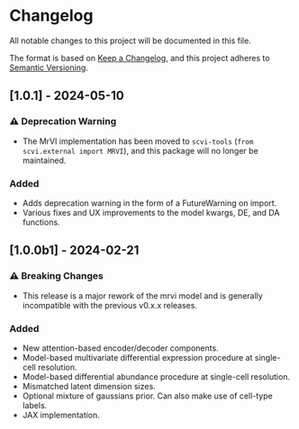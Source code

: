 # Changelog

All notable changes to this project will be documented in this file.

The format is based on [Keep a Changelog][],
and this project adheres to [Semantic Versioning][].

[keep a changelog]: https://keepachangelog.com/en/1.0.0/
[semantic versioning]: https://semver.org/spec/v2.0.0.html

## [1.0.1] - 2024-05-10

### :warning: Deprecation Warning

-   The MrVI implementation has been moved to `scvi-tools` (`from scvi.external import MRVI`),
    and this package will no longer be maintained.

### Added

-   Adds deprecation warning in the form of a FutureWarning on import.
-   Various fixes and UX improvements to the model kwargs, DE, and DA functions.

## [1.0.0b1] - 2024-02-21

### :warning: Breaking Changes

-   This release is a major rework of the mrvi model and is generally incompatible with
    the previous v0.x.x releases.

### Added

-   New attention-based encoder/decoder components.
-   Model-based multivariate differential expression procedure at single-cell resolution.
-   Model-based differential abundance procedure at single-cell resolution.
-   Mismatched latent dimension sizes.
-   Optional mixture of gaussians prior. Can also make use of cell-type labels.
-   JAX implementation.
